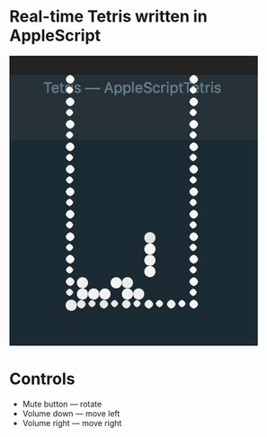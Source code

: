 Real-time Tetris written in AppleScript
=======
![](https://raw.githubusercontent.com/bolknote/AppleScriptTetris/master/screenshot.png)

Controls
=======
 * Mute button — rotate
 * Volume down — move left
 * Volume right — move right